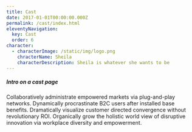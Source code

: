 ```yaml
---
title: Cast
date: 2017-01-01T00:00:00.000Z
permalink: /cast/index.html
eleventyNavigation:
  key: Cast
  order: 6
character:
  - characterImage: /static/img/logo.png
    chracterName: Sheila
    characterDescription: Sheila is whatever she wants to be
---
```

##### Intro on a cast page

Collaboratively administrate empowered markets via plug-and-play networks. Dynamically procrastinate B2C users after installed base benefits. Dramatically visualize customer directed convergence without revolutionary ROI. Organically grow the holistic world view of disruptive innovation via workplace diversity and empowerment.